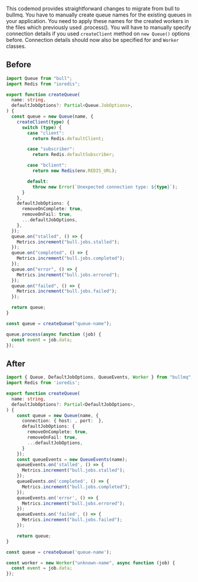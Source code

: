 This codemod provides straightforward changes to migrate from bull to bullmq.
You have to manually create queue names for the existing queues in your application.
You need to apply these names for the created workers in the files which previously used .process().
You will have to manually specify connection details if you used `createClient` method on `new Queue()` options before. Connection details should now also be specified for and `Worker` classes.

## Before

```ts
import Queue from "bull";
import Redis from "ioredis";

export function createQueue(
  name: string,
  defaultJobOptions?: Partial<Queue.JobOptions>,
) {
  const queue = new Queue(name, {
    createClient(type) {
      switch (type) {
        case "client":
          return Redis.defaultClient;

        case "subscriber":
          return Redis.defaultSubscriber;

        case "bclient":
          return new Redis(env.REDIS_URL);

        default:
          throw new Error(`Unexpected connection type: ${type}`);
      }
    },
    defaultJobOptions: {
      removeOnComplete: true,
      removeOnFail: true,
      ...defaultJobOptions,
    },
  });
  queue.on("stalled", () => {
    Metrics.increment("bull.jobs.stalled");
  });
  queue.on("completed", () => {
    Metrics.increment("bull.jobs.completed");
  });
  queue.on("error", () => {
    Metrics.increment("bull.jobs.errored");
  });
  queue.on("failed", () => {
    Metrics.increment("bull.jobs.failed");
  });

  return queue;
}

const queue = createQueue("queue-name");

queue.process(async function (job) {
  const event = job.data;
});
```

## After

```ts
import { Queue, DefaultJobOptions, QueueEvents, Worker } from "bullmq";
import Redis from 'ioredis';

export function createQueue(
  name: string,
  defaultJobOptions?: Partial<DefaultJobOptions>,
) {
    const queue = new Queue(name, {
      connection: { host: , port:  },
      defaultJobOptions: {
        removeOnComplete: true,
        removeOnFail: true,
        ...defaultJobOptions,
      }
    });
    const queueEvents = new QueueEvents(name);
    queueEvents.on('stalled', () => {
      Metrics.increment("bull.jobs.stalled");
    });
    queueEvents.on('completed', () => {
      Metrics.increment("bull.jobs.completed");
    });
    queueEvents.on('error', () => {
      Metrics.increment("bull.jobs.errored");
    });
    queueEvents.on('failed', () => {
      Metrics.increment("bull.jobs.failed");
    });

    return queue;
}

const queue = createQueue('queue-name');

const worker = new Worker("unknown-name", async function (job) {
  const event = job.data;
});
```
